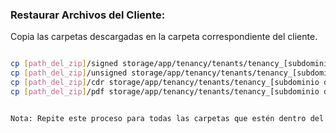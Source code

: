 ### Restaurar Archivos del Cliente:

Copia las carpetas descargadas en la carpeta correspondiente del cliente.

```bash

cp [path_del_zip]/signed storage/app/tenancy/tenants/tenancy_[subdominio del cliente]
cp [path_del_zip]/unsigned storage/app/tenancy/tenants/tenancy_[subdominio del cliente]
cp [path_del_zip]/cdr storage/app/tenancy/tenants/tenancy_[subdominio del cliente]
cp [path_del_zip]/pdf storage/app/tenancy/tenants/tenancy_[subdominio del cliente]


Nota: Repite este proceso para todas las carpetas que estén dentro del archivo .zip.